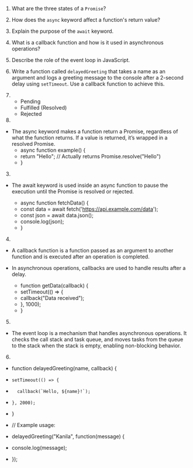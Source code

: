 1. What are the three states of a `Promise`?
2. How does the `async` keyword affect a function's return value?
3. Explain the purpose of the `await` keyword.
4. What is a callback function and how is it used in asynchronous operations?
5. Describe the role of the event loop in JavaScript.
6. Write a function called `delayedGreeting` that takes a name as an argument and logs a greeting message to the console after a 2-second delay using `setTimeout`. Use a callback function to achieve this.


1. 	
    - Pending
	- Fulfilled (Resolved)
	- Rejected

2. 
 - The async keyword makes a function return a Promise, regardless of what the function returns. If a value is returned, it’s wrapped in a   resolved Promise.
    - async function example() {
    -   return "Hello"; // Actually returns Promise.resolve("Hello")
    - }

3. 
 - The await keyword is used inside an async function to pause the execution until the Promise is resolved or rejected.

    - async function fetchData() {
    - const data = await fetch('https://api.example.com/data');
    - const json = await data.json();
    - console.log(json);
    - } 

4. 
 - A callback function is a function passed as an argument to another function and is executed after an operation is completed.
  - In asynchronous operations, callbacks are used to handle results after a delay.

    - function getData(callback) {
    -  setTimeout(() => {
    -    callback("Data received");
    -  }, 1000);
    - }

5. 
 - The event loop is a mechanism that handles asynchronous operations. It checks the call stack and task queue, and moves tasks from the queue to the stack when the stack is empty, enabling non-blocking behavior.

6. 
- function delayedGreeting(name, callback) {
 -     setTimeout(() => {
 -       callback(`Hello, ${name}!`);
 -     }, 2000);
 -   }

  -  // Example usage:
  -  delayedGreeting("Kanila", function(message) {
  -    console.log(message);
  -  });